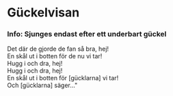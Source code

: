 # Gückelvisan
### Info: Sjunges endast efter ett underbart gückel
Det där de gjorde de fan så bra, hej!\
En skål ut i botten för de nu vi tar!\
Hugg i och dra, hej!\
Hugg i och dra, hej! \
En skål ut i botten för [gücklarna] vi tar!\
Och [gücklarna] säger…"

[Efter güklarna svarat]:\
"Det var i vår ungdoms fagraste vår, vi drack varandra till och vi sade gutåååååååår! Skååååååål!"
